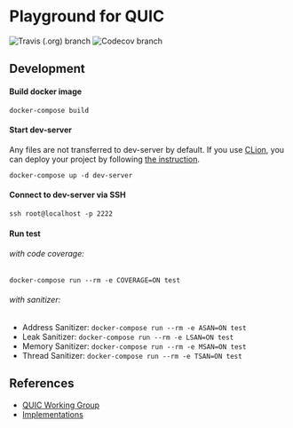 # Playground for QUIC
![Travis (.org) branch](https://img.shields.io/travis/42milez/quic-playground/master) ![Codecov branch](https://img.shields.io/codecov/c/gh/42milez/quic-playground/master)

## Development
#### Build docker image
```
docker-compose build
```

#### Start dev-server
Any files are not transferred to dev-server by default. If you use [CLion](https://www.jetbrains.com/clion/), you can deploy your project by following [the instruction](https://github.com/42milez/cpp-starterkit/wiki/Remote-Debugging-with-CLion).
```
docker-compose up -d dev-server
```

#### Connect to dev-server via SSH
```
ssh root@localhost -p 2222
```

#### Run test
###### with code coverage:
```
docker-compose run --rm -e COVERAGE=ON test
```

###### with sanitizer:
- Address Sanitizer: `docker-compose run --rm -e ASAN=ON test`
- Leak Sanitizer: `docker-compose run --rm -e LSAN=ON test`
- Memory Sanitizer: `docker-compose run --rm -e MSAN=ON test`
- Thread Sanitizer: `docker-compose run --rm -e TSAN=ON test`

## References
- [QUIC Working Group](https://quicwg.org)
- [Implementations](https://github.com/quicwg/base-drafts/wiki/Implementations)
